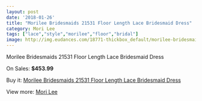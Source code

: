 ```yaml
---
layout: post
date: '2018-01-26'
title: "Morilee Bridesmaids 21531 Floor Length Lace Bridesmaid Dress"
category: Mori Lee
tags: ["lace","style","morilee","floor","bridal"]
image: http://img.eudances.com/18771-thickbox_default/morilee-bridesmaids-21531-floor-length-lace-bridesmaid-dress.jpg
---
```

Morilee Bridesmaids 21531 Floor Length Lace Bridesmaid Dress

On Sales: **$453.99**
<a href="https://www.eudances.com/en/mori-lee/5579-morilee-bridesmaids-21531-floor-length-lace-bridesmaid-dress.html"><amp-img layout="responsive" width="600" height="600" src="//img.eudances.com/18771-thickbox_default/morilee-bridesmaids-21531-floor-length-lace-bridesmaid-dress.jpg" alt="Morilee Bridesmaids 21531 Floor Length Lace Bridesmaid Dress 0" /></a>
<a href="https://www.eudances.com/en/mori-lee/5579-morilee-bridesmaids-21531-floor-length-lace-bridesmaid-dress.html"><amp-img layout="responsive" width="600" height="600" src="//img.eudances.com/18773-thickbox_default/morilee-bridesmaids-21531-floor-length-lace-bridesmaid-dress.jpg" alt="Morilee Bridesmaids 21531 Floor Length Lace Bridesmaid Dress 1" /></a>
<a href="https://www.eudances.com/en/mori-lee/5579-morilee-bridesmaids-21531-floor-length-lace-bridesmaid-dress.html"><amp-img layout="responsive" width="600" height="600" src="//img.eudances.com/18772-thickbox_default/morilee-bridesmaids-21531-floor-length-lace-bridesmaid-dress.jpg" alt="Morilee Bridesmaids 21531 Floor Length Lace Bridesmaid Dress 2" /></a>

Buy it: [Morilee Bridesmaids 21531 Floor Length Lace Bridesmaid Dress](https://www.eudances.com/en/mori-lee/5579-morilee-bridesmaids-21531-floor-length-lace-bridesmaid-dress.html "Morilee Bridesmaids 21531 Floor Length Lace Bridesmaid Dress")

View more: [Mori Lee](https://www.eudances.com/en/65-mori-lee "Mori Lee")